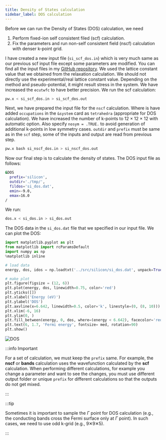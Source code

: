```yaml
---
title: Density of States calculation
sidebar_label: DOS calculation
---
```


Before we can run the Density of States (DOS) calculation, we need

1. Perform fixed-ion self consistent filed (scf) calculation.
2. Fix the parameters and run non-self consistent field (nscf) calculation with
denser k-point grid.

I have created a new input file (`si_scf_dos.in`) which is very much same as our
previous scf input file except some parameters are modified. You can find all
the input files in my [GitHub repository](https://github.com/pranabdas/espresso/).
We used the lattice constant value that we obtained from the relaxation
calculation. We should not directly use the experimental/real lattice constant
value. Depending on the method and pseudo-potential, it might result stress in
the system. We have increased the `ecutwfc` to have better precision. We run the
scf calculation:

```bash
pw.x < si_scf_dos.in > si_scf_dos.out
```

Next, we have prepared the input file for the `nscf` calculation. Where is have
added `occupations` in the `&system` card as `tetrahedra` (appropriate for DOS
calculation). We have increased the number of k-points to 12 × 12 × 12 with
automatic option. Also specify `nosym = .TRUE.` to avoid generation of
additional k-points in low symmetry cases. `outdir` and `prefix` must be same as
in the `scf` step, some of the inputs and output are read from previous step.

```bash
pw.x bash si_nscf_dos.in > si_nscf_dos.out
```

Now our final step is to calculate the density of states. The DOS input file as
follows:
```bash title="src/silicon/si_dos.in"
&DOS
  prefix='silicon',
  outdir='./tmp/',
  fildos='si_dos.dat',
  emin=-9.0,
  emax=16.0
/
```

We run:
```bash
dos.x < si_dos.in > si_dos.out
```
The DOS data in the `si_dos.dat` file that we specified in our input file. We
can plot the DOS:

```python title="notebooks/silicon-dos.ipynb"
import matplotlib.pyplot as plt
from matplotlib import rcParamsDefault
import numpy as np
%matplotlib inline

# load data
energy, dos, idos = np.loadtxt('../src/silicon/si_dos.dat', unpack=True)

# make plot
plt.figure(figsize = (12, 6))
plt.plot(energy, dos, linewidth=0.75, color='red')
plt.yticks([])
plt.xlabel('Energy (eV)')
plt.ylabel('DOS')
plt.axvline(x=6.642, linewidth=0.5, color='k', linestyle=(0, (8, 10)))
plt.xlim(-6, 16)
plt.ylim(0, )
plt.fill_between(energy, 0, dos, where=(energy < 6.642), facecolor='red', alpha=0.25)
plt.text(6, 1.7, 'Fermi energy', fontsize= med, rotation=90)
plt.show()
```

![DOS](/img/silicon-dos.png)

:::info Important

For a set of calculation, we must keep the `prefix` same. For example, the
**nscf** or **bands** calculation uses the wavefunction calculated by the
**scf** calculation. When performing different calculations, for example you
change a parameter and want to see the changes, you must use different output
folder or unique `prefix` for different calculations so that the outputs do not
get mixed.

:::

:::tip

Sometimes it is important to sample the $\Gamma$ point for DOS calculation
(e.g., the conducting bands cross the Fermi surface only at $\Gamma$ point). In
such cases, we need to use odd k-grid (e.g., 9✕9✕5).

:::
